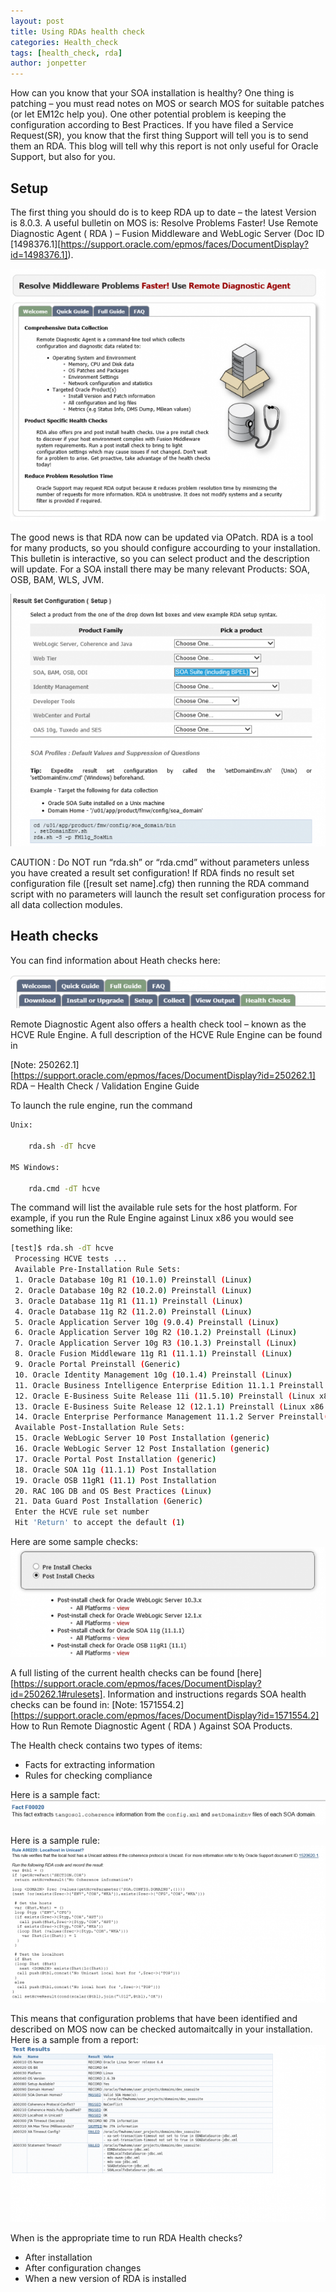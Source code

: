 ```yaml
---
layout: post
title: Using RDAs health check
categories: Health_check
tags: [health_check, rda]
author: jonpetter
---
```


How can you know that your SOA installation is healthy? One thing is patching – you must read notes on MOS or search MOS for suitable patches (or let EM12c help you). One other potential problem is keeping the configuration according to Best Practices. If you have filed a Service Request(SR), you know that the first thing Support will tell you is to send them an RDA. This blog will tell why this report is not only useful for Oracle Support, but also for you.

## Setup ##

The first thing you should do is to keep RDA up to date – the latest Version is 8.0.3. A useful bulletin on MOS is: Resolve Problems Faster! Use Remote Diagnostic Agent ( RDA ) – Fusion Middleware and WebLogic Server (Doc ID [1498376.1][https://support.oracle.com/epmos/faces/DocumentDisplay?id=1498376.1]).

![RDA Bulletin on MOS](/images/rda_bulletin-610x489.png)

The good news is that RDA now can be updated via OPatch. RDA is a tool for many products, so you should configure accourding to your installation. This bulletin is interactive, so you can select product and the description will update. For a SOA install there may be many relevant Products: SOA, OSB, BAM, WLS, JVM.

![RDA SOA Config](/images/RDA_SOAConfig-610x489.png)

CAUTION : Do NOT run “rda.sh” or “rda.cmd” without parameters unless you have created a result set configuration! If RDA finds no result set configuration file ([result set name].cfg) then running the RDA command script with no parameters will launch the result set configuration process for all data collection modules.

## Heath checks ##

You can find information about Heath checks here:

![Health Check in Bulletin](/images/rda_bulletin_health_check-610x66.png)

Remote Diagnostic Agent also offers a health check tool – known as the HCVE Rule Engine. A full description of the HCVE Rule Engine can be found in

[Note: 250262.1][https://support.oracle.com/epmos/faces/DocumentDisplay?id=250262.1] RDA – Health Check / Validation Engine Guide

To launch the rule engine, run the command

```bash
Unix:

    rda.sh -dT hcve

MS Windows:

    rda.cmd -dT hcve
```

The command will list the available rule sets for the host platform. For example, if you run the Rule Engine against Linux x86 you would see something like:

```bash
[test]$ rda.sh -dT hcve
 Processing HCVE tests ...
 Available Pre-Installation Rule Sets:
 1. Oracle Database 10g R1 (10.1.0) Preinstall (Linux)
 2. Oracle Database 10g R2 (10.2.0) Preinstall (Linux)
 3. Oracle Database 11g R1 (11.1) Preinstall (Linux)
 4. Oracle Database 11g R2 (11.2.0) Preinstall (Linux)
 5. Oracle Application Server 10g (9.0.4) Preinstall (Linux)
 6. Oracle Application Server 10g R2 (10.1.2) Preinstall (Linux)
 7. Oracle Application Server 10g R3 (10.1.3) Preinstall (Linux)
 8. Oracle Fusion Middleware 11g R1 (11.1.1) Preinstall (Linux)
 9. Oracle Portal Preinstall (Generic)
 10. Oracle Identity Management 10g (10.1.4) Preinstall (Linux)
 11. Oracle Business Intelligence Enterprise Edition 11.1.1 Preinstall (Generic)
 12. Oracle E-Business Suite Release 11i (11.5.10) Preinstall (Linux x86 and x86_64)
 13. Oracle E-Business Suite Release 12 (12.1.1) Preinstall (Linux x86 and x86_64)
 14. Oracle Enterprise Performance Management 11.1.2 Server Preinstall(Generic)
 Available Post-Installation Rule Sets:
 15. Oracle WebLogic Server 10 Post Installation (generic)
 16. Oracle WebLogic Server 12 Post Installation (generic)
 17. Oracle Portal Post Installation (generic)
 18. Oracle SOA 11g (11.1.1) Post Installation
 19. Oracle OSB 11gR1 (11.1) Post Installation
 20. RAC 10G DB and OS Best Practices (Linux)
 21. Data Guard Post Installation (Generic)
 Enter the HCVE rule set number
 Hit 'Return' to accept the default (1)
```

Here are some sample checks:
![Sample posts checks](/images/rda_post_checks-610x213.png)


A full listing of the current health checks can be found [here][https://support.oracle.com/epmos/faces/DocumentDisplay?id=250262.1#rulesets]. Information and instructions regards SOA health checks can be found in:  [Note: 1571554.2][https://support.oracle.com/epmos/faces/DocumentDisplay?id=1571554.2] How to Run Remote Diagnostic Agent ( RDA ) Against SOA Products.

The Health check contains two types of items:

* Facts for extracting information
* Rules for checking compliance

Here is a sample fact:
![RDA Fact](/images/rda_fact-610x47.png)

Here is a sample rule:
![RDA Rule](/images/rda_rule-610x304.png)

This means that configuration problems that have been identified and described on MOS now can be checked automaitcally in your installation. Here is a sample from a report:
![RDA Report](/images/rda_report-610x343.png)

When is the appropriate time to run RDA Health checks?

* After installation
* After configuration changes
* When a new version of RDA is installed
